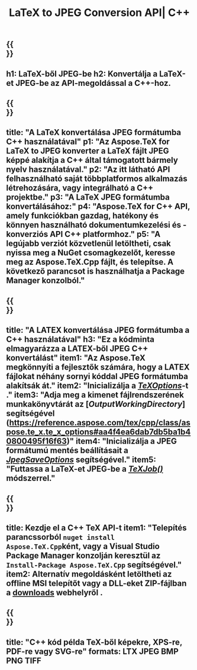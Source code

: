 ﻿---
translation: true
template: /_templates/_conversion-child-cpp.md
title: LaTeX to JPEG Conversion API| C++
description: LaTeX JPEG konvertálási funkció. Integrálja ezt a helyszíni C++ könyvtárat a projektjébe, vagy használjon többplatformos alkalmazásokat a LaTeX JPEG formátumba konvertálásához.
keywords: latex jpeg api cpp-be, latex2jpeg integrálja a c++-t
url: /cpp/conversion/latex-to-jpeg/
family: tex
platformtag: cpp
feature: conversion
informat: LATEX
outformat: JPEG
otherformats: BMP PNG TIFF PDF SVG XPS
---

{{<section banner>}}
---
h1: LaTeX-ből JPEG-be
h2: Konvertálja a LaTeX-et JPEG-be az API-megoldással a C++-hoz.
---

{{<section overview>}}
---
title: "A LaTeX konvertálása JPEG formátumba C++ használatával"
p1: "Az Aspose.TeX for LaTeX to JPEG konverter a LaTeX fájlt JPEG képpé alakítja a C++ által támogatott bármely nyelv használatával."
p2: "Az itt látható API felhasználható saját többplatformos alkalmazás létrehozására, vagy integrálható a C++ projektbe."
p3: "A LaTeX JPEG formátumba konvertálásához:"
p4: "Aspose.TeX for C++ API, amely funkciókban gazdag, hatékony és könnyen használható dokumentumkezelési és -konverziós API C++ platformhoz."
p5: "A legújabb verziót közvetlenül letöltheti, csak nyissa meg a NuGet csomagkezelőt, keresse meg az Aspose.TeX.Cpp fájlt, és telepítse. A következő parancsot is használhatja a Package Manager konzolból."
---

{{<section feature1>}}
---
title: "A LATEX konvertálása JPEG formátumba a C++ használatával"
h3: "Ez a kódminta elmagyarázza a LATEX-ből JPEG C++ konvertálást"
item1: "Az Aspose.TeX megkönnyíti a fejlesztők számára, hogy a LATEX fájlokat néhány sornyi kóddal JPEG formátumba alakítsák át."
item2: "Inicializálja a [*TeXOptions*](https://reference.aspose.com/tex/cpp/class/aspose.te_x.te_x_options)-t ."
item3: "Adja meg a kimenet fájlrendszerének munkakönyvtárát az [*OutputWorkingDirectory*] segítségével (https://reference.aspose.com/tex/cpp/class/aspose.te_x.te_x_options#aa4f4ea6dab7db5ba1b40800495f16f63)"
item4: "Inicializálja a JPEG formátumú mentés beállításait a [*JpegSaveOptions*](https://reference.aspose.com/tex/cpp/class/aspose.te_x.presentation.image.jpeg_save_options) segítségével."
item5: "Futtassa a LaTeX-et JPEG-be a [*TeXJob()*](https://reference.aspose.com/tex/cpp/class/aspose.te_x.te_x_job) módszerrel."
---

{{<section feature2>}}
---
title: Kezdje el a C++ TeX API-t
item1: "Telepítés parancssorból ```nuget install Aspose.TeX.Cpp```ként, vagy a Visual Studio Package Manager konzolján keresztül az ```Install-Package Aspose.TeX.Cpp``` segítségével."
item2: Alternatív megoldásként letöltheti az offline MSI telepítőt vagy a DLL-eket ZIP-fájlban a [downloads](https://releases.aspose.com/tex/cpp) webhelyről .
---

{{<section widget>}}
---
title: "C++ kód példa TeX-ből képekre, XPS-re, PDF-re vagy SVG-re"
formats: LTX JPEG BMP PNG TIFF
---


